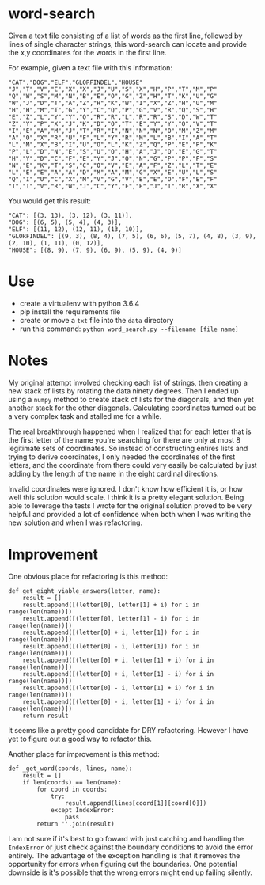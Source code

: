 # word-search

Given a text file consisting of a list of words as the first line, followed by lines of single character strings, this word-search can locate and provide the x,y coordinates for the words in the first line.

For example, given a text file with this information:
```
"CAT","DOG","ELF","GLORFINDEL","HOUSE"
"J","T","V","E","X","X","J","U","S","X","H","P","T","M","P"
"Q","W","S","M","N","B","E","O","G","Z","H","T","K","U","G"
"W","J","D","T","A","Z","H","K","W","I","X","Z","H","U","M"
"H","H","M","T","G","Y","C","Q","P","G","V","R","Q","S","H"
"E","Z","L","Y","Y","O","R","R","L","R","R","S","D","W","T"
"Z","Y","P","X","J","K","D","O","T","E","Y","Y","O","V","T"
"I","E","A","M","J","T","R","I","N","N","N","O","M","Z","M"
"A","O","X","R","U","F","L","Y","R","M","L","B","I","A","T"
"L","M","X","B","I","U","O","L","K","Z","Q","P","E","P","K"
"P","L","D","N","E","S","U","O","H","A","J","Q","E","G","T"
"H","Y","D","C","F","E","Y","J","Q","N","G","P","P","F","S"
"N","E","K","T","S","C","O","V","E","A","F","Z","L","T","E"
"L","E","E","A","A","D","M","A","M","G","X","E","U","L","S"
"Q","I","U","C","X","M","V","G","V","B","E","O","F","E","F"
"I","I","V","R","W","J","C","Y","F","E","J","I","R","X","X"
````
You would get this result:
```
"CAT": [(3, 13), (3, 12), (3, 11)],
"DOG": [(6, 5), (5, 4), (4, 3)],
"ELF": [(11, 12), (12, 11), (13, 10)],
"GLORFINDEL": [(9, 3), (8, 4), (7, 5), (6, 6), (5, 7), (4, 8), (3, 9), (2, 10), (1, 11), (0, 12)],
"HOUSE": [(8, 9), (7, 9), (6, 9), (5, 9), (4, 9)]

```
# Use
- create a virtualenv with python 3.6.4
- pip install the requirements file
- create or move a `txt` file into the `data` directory
- run this command: `python word_search.py --filename [file name]`


# Notes
My original attempt involved checking each list of strings, then creating a new stack of lists by rotating the data ninety degrees. Then I ended up using a `numpy` method to create stack of lists for the diagonals, and then yet another stack for the other diagonals. Calculating coordinates turned out be a very complex task and stalled me for a while.

The real breakthrough happened when I realized that for each letter that is the first letter of the name you're searching for there are only at most 8 legitimate sets of coordinates. So instead of constructing entires lists and trying to derive coordinates, I only needed the coordinates of the first letters, and the coordinate from there could very easily be calculated by just adding by the length of the name in the eight cardinal directions.

Invalid coordinates were ignored. I don't know how efficient it is, or how well this solution would scale. I think it is a pretty elegant solution. Being able to leverage the tests I wrote for the original solution proved to be very helpful and provided a lot of confidence when both when I was writing the new solution and when I was refactoring.


# Improvement
One obvious place for refactoring is this method:
```
def get_eight_viable_answers(letter, name):
    result = []
    result.append([(letter[0], letter[1] + i) for i in range(len(name))])
    result.append([(letter[0], letter[1] - i) for i in range(len(name))])
    result.append([(letter[0] + i, letter[1]) for i in range(len(name))])
    result.append([(letter[0] - i, letter[1]) for i in range(len(name))])
    result.append([(letter[0] + i, letter[1] + i) for i in range(len(name))])
    result.append([(letter[0] + i, letter[1] - i) for i in range(len(name))])
    result.append([(letter[0] - i, letter[1] + i) for i in range(len(name))])
    result.append([(letter[0] - i, letter[1] - i) for i in range(len(name))])
    return result
```
It seems like a pretty good candidate for DRY refactoring. However I have yet to figure out a good way to refactor this.

Another place for improvement is this method:
```
def _get_word(coords, lines, name):
    result = []
    if len(coords) == len(name):
        for coord in coords:
            try:
                result.append(lines[coord[1]][coord[0]])
            except IndexError:
                pass
        return ''.join(result)

```
I am not sure if it's best to go foward with just catching and handling the `IndexError` or just check against the boundary conditions to avoid the error entirely. The advantage of the exception handling is that it removes the opportunity for errors when figuring out the boundaries. One potential downside is it's possible that the wrong errors might end up failing silently.
